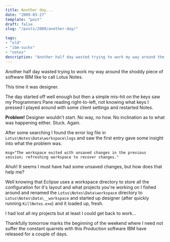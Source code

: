 ```yaml
---
title: Another day...
date: "2009-03-27"
template: "post"
draft: false
slug: "/posts/2009/another-day/"

tags:
- "old"
- "ibm-sucks"
- "notes"
description: "Another half day wasted trying to work my way around the shoddy piece of software IBM like to call Lotus Notes."
---
```

Another half day wasted trying to work my way around the shoddy piece of software IBM like to call Lotus Notes.

This time it was designer. 

The day started off well enough but then a simple mis-hit on the keys saw my Programmers Pane reading right-to-left, not knowing what keys I pressed I played around with  some client settings and restarted Notes.

**Problem!**  Designer wouldn't start.  No way, no how.  No inclination as to what was happening either.  Stuck.  Again.

After some searching I found the error log file in `Lotus\Notes\Data\workspace\logs` and saw the first entry gave some insight into what the problem was.

    msg="The workspace exited with unsaved changes in the previous session; refreshing workspace to recover changes."

Ahuh!  It seems I must have had some unsaved changes, but how does that help me?

Well knowing that Eclipse uses a workspace directory to store all the configuration for it's layout and what projects you're working on I fished around and renamed the `Lotus\Notes\Data\workspace` directory to `Lotus\Notes\Data\__workspace` and started up designer (after quickly running `KillNotes.exe`) and it loaded up, fresh.

I had lost all my projects but at least I could get back to work...

Thankfully tomorrow marks the beginning of the weekend where I need not suffer the constant quarrels with this *Production* software IBM have released for a couple of days.